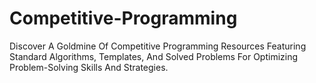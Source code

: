 # Competitive-Programming
Discover A Goldmine Of Competitive Programming Resources Featuring Standard Algorithms, Templates, And Solved Problems For Optimizing Problem-Solving Skills And Strategies.
